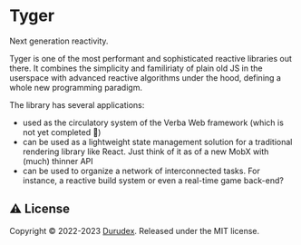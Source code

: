 # Tyger

Next generation reactivity.

Tyger is one of the most performant and sophisticated reactive libraries out there. It combines the simplicity and familiriaty of plain old JS in the userspace with advanced reactive algorithms under the hood, defining a whole new programming paradigm.

The library has several applications:

- used as the circulatory system of the Verba Web framework (which is not yet completed 🤭)
- can be used as a lightweight state management solution for a traditional rendering library like React. Just think of it as of a new MobX with (much) thinner API
- can be used to organize a network of interconnected tasks. For instance, a reactive build system or even a real-time game back-end?

## ⚠️ License

Copyright © 2022-2023 [Durudex](https://github.com/durudex). Released under the MIT license.
